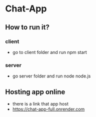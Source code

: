 # Chat-App

## How to run it?
### client
- go to client folder and run npm start

### server 
- go server folder and run node node.js

## Hosting app online
- there is a link that app host
- https://chat-app-full.onrender.com



